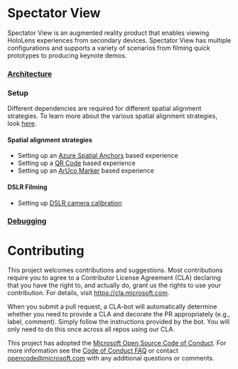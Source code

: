 # Spectator View
Spectator View is an augmented reality product that enables viewing HoloLens experiences from secondary devices. Spectator View has multiple configurations and supports a variety of scenarios from filming quick prototypes to producing keynote demos.

### [Architecture](doc/SpectatorView.Architecture.md)
### Setup
Different dependencies are required for different spatial alignment strategies. To learn more about the various spatial alignment strategies, look [here](doc/SpectatorView.SpatialAlignment.md).

#### Spatial alignment strategies
* Setting up an [Azure Spatial Anchors](doc/SpectatorView.Setup.ASA.md) based experience
* Setting up a [QR Code](doc/SpectatorView.Setup.md) based experience
* Setting up an [ArUco Marker](doc/SpectatorView.Setup.md) based experience

#### DSLR Filming
* Setting up [DSLR camera calibration](doc/SpectatorView.Setup.Calibration.md)

### [Debugging](doc/SpectatorView.Debugging.md)

# Contributing

This project welcomes contributions and suggestions.  Most contributions require you to agree to a
Contributor License Agreement (CLA) declaring that you have the right to, and actually do, grant us
the rights to use your contribution. For details, visit https://cla.microsoft.com.

When you submit a pull request, a CLA-bot will automatically determine whether you need to provide
a CLA and decorate the PR appropriately (e.g., label, comment). Simply follow the instructions
provided by the bot. You will only need to do this once across all repos using our CLA.

This project has adopted the [Microsoft Open Source Code of Conduct](https://opensource.microsoft.com/codeofconduct/).
For more information see the [Code of Conduct FAQ](https://opensource.microsoft.com/codeofconduct/faq/) or
contact [opencode@microsoft.com](mailto:opencode@microsoft.com) with any additional questions or comments.
